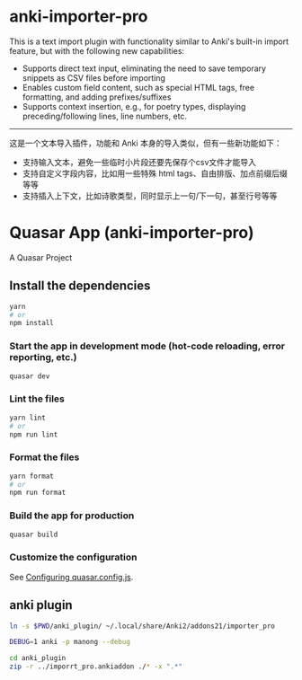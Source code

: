 # anki-importer-pro

This is a text import plugin with functionality similar to Anki's built-in import feature, but with the following new capabilities:

- Supports direct text input, eliminating the need to save temporary snippets as CSV files before importing
- Enables custom field content, such as special HTML tags, free formatting, and adding prefixes/suffixes
- Supports context insertion, e.g., for poetry types, displaying preceding/following lines, line numbers, etc.

---

这是一个文本导入插件，功能和 Anki 本身的导入类似，但有一些新功能如下：

- 支持输入文本，避免一些临时小片段还要先保存个csv文件才能导入
- 支持自定义字段内容，比如用一些特殊 html tags、自由排版、加点前缀后缀等等
- 支持插入上下文，比如诗歌类型，同时显示上一句/下一句，甚至行号等等

# Quasar App (anki-importer-pro)

A Quasar Project

## Install the dependencies

```bash
yarn
# or
npm install
```

### Start the app in development mode (hot-code reloading, error reporting, etc.)

```bash
quasar dev
```

### Lint the files

```bash
yarn lint
# or
npm run lint
```

### Format the files

```bash
yarn format
# or
npm run format
```

### Build the app for production

```bash
quasar build
```

### Customize the configuration

See [Configuring quasar.config.js](https://v2.quasar.dev/quasar-cli-vite/quasar-config-js).

## anki plugin

```bash
ln -s $PWD/anki_plugin/ ~/.local/share/Anki2/addons21/importer_pro
```

```bash
DEBUG=1 anki -p manong --debug
```

```bash
cd anki_plugin
zip -r ../imporrt_pro.ankiaddon ./* -x ".*"
```
